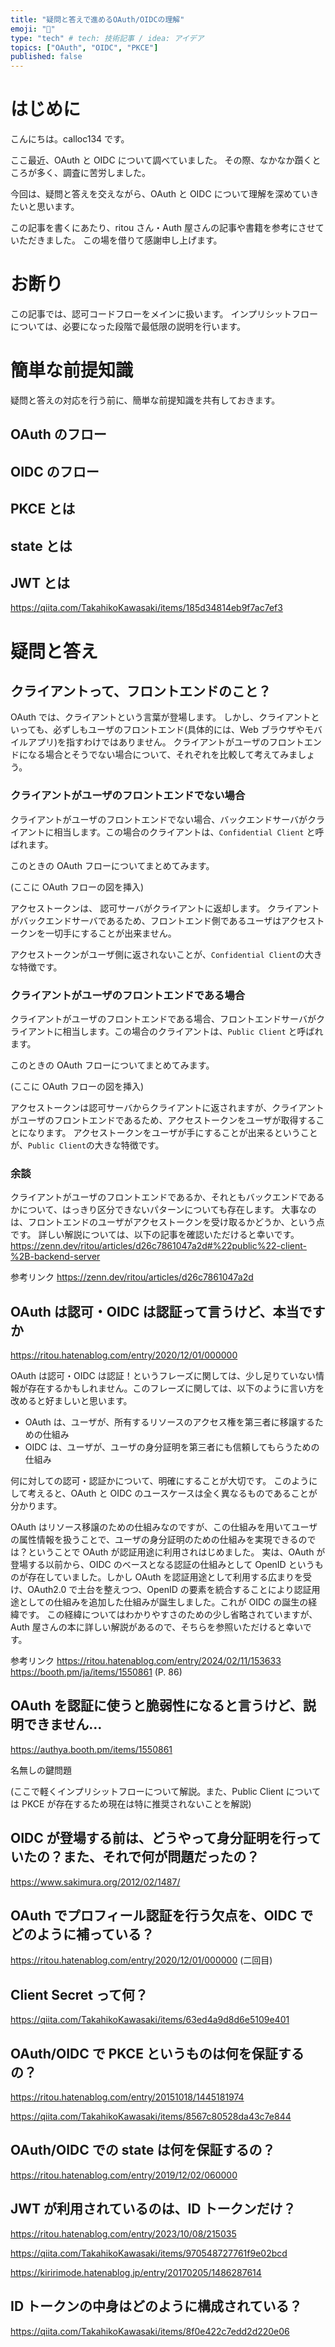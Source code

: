 ```yaml
---
title: "疑問と答えで進めるOAuth/OIDCの理解"
emoji: "🌊"
type: "tech" # tech: 技術記事 / idea: アイデア
topics: ["OAuth", "OIDC", "PKCE"]
published: false
---
```


# はじめに

こんにちは。calloc134 です。

ここ最近、OAuth と OIDC について調べていました。
その際、なかなか躓くところが多く、調査に苦労しました。

今回は、疑問と答えを交えながら、OAuth と OIDC について理解を深めていきたいと思います。

この記事を書くにあたり、ritou さん・Auth 屋さんの記事や書籍を参考にさせていただきました。
この場を借りて感謝申し上げます。

# お断り

この記事では、認可コードフローをメインに扱います。
インプリシットフローについては、必要になった段階で最低限の説明を行います。

# 簡単な前提知識

疑問と答えの対応を行う前に、簡単な前提知識を共有しておきます。

## OAuth のフロー

## OIDC のフロー

## PKCE とは

## state とは

## JWT とは

https://qiita.com/TakahikoKawasaki/items/185d34814eb9f7ac7ef3

# 疑問と答え

## クライアントって、フロントエンドのこと？

OAuth では、クライアントという言葉が登場します。
しかし、クライアントといっても、必ずしもユーザのフロントエンド(具体的には、Web ブラウザやモバイルアプリ)を指すわけではありません。
クライアントがユーザのフロントエンドになる場合とそうでない場合について、それぞれを比較して考えてみましょう。

### クライアントがユーザのフロントエンドでない場合

クライアントがユーザのフロントエンドでない場合、バックエンドサーバがクライアントに相当します。この場合のクライアントは、`Confidential Client` と呼ばれます。

このときの OAuth フローについてまとめてみます。

(ここに OAuth フローの図を挿入)

アクセストークンは、 認可サーバがクライアントに返却します。
クライアントがバックエンドサーバであるため、フロントエンド側であるユーザはアクセストークンを一切手にすることが出来ません。

アクセストークンがユーザ側に返されないことが、`Confidential Client`の大きな特徴です。

### クライアントがユーザのフロントエンドである場合

クライアントがユーザのフロントエンドである場合、フロントエンドサーバがクライアントに相当します。この場合のクライアントは、`Public Client` と呼ばれます。

このときの OAuth フローについてまとめてみます。

(ここに OAuth フローの図を挿入)

アクセストークンは認可サーバからクライアントに返されますが、クライアントがユーザのフロントエンドであるため、アクセストークンをユーザが取得することになります。
アクセストークンをユーザが手にすることが出来るということが、`Public Client`の大きな特徴です。

### 余談

クライアントがユーザのフロントエンドであるか、それともバックエンドであるかについて、はっきり区分できないパターンについても存在します。
大事なのは、フロントエンドのユーザがアクセストークンを受け取るかどうか、という点です。
詳しい解説については、以下の記事を確認いただけると幸いです。
https://zenn.dev/ritou/articles/d26c7861047a2d#%22public%22-client-%2B-backend-server

参考リンク
https://zenn.dev/ritou/articles/d26c7861047a2d

## OAuth は認可・OIDC は認証って言うけど、本当ですか

https://ritou.hatenablog.com/entry/2020/12/01/000000

OAuth は認可・OIDC は認証！というフレーズに関しては、少し足りていない情報が存在するかもしれません。このフレーズに関しては、以下のように言い方を改めると好ましいと思います。

- OAuth は、ユーザが、所有するリソースのアクセス権を第三者に移譲するための仕組み
- OIDC は、ユーザが、ユーザの身分証明を第三者にも信頼してもらうための仕組み

何に対しての認可・認証かについて、明確にすることが大切です。
このようにして考えると、OAuth と OIDC のユースケースは全く異なるものであることが分かります。

OAuth はリソース移譲のための仕組みなのですが、この仕組みを用いてユーザの属性情報を扱うことで、ユーザの身分証明のための仕組みを実現できるのでは？ということで OAuth が認証用途に利用されはじめました。
実は、OAuth が登場する以前から、OIDC のベースとなる認証の仕組みとして OpenID というものが存在していました。しかし OAuth を認証用途として利用する広まりを受け、OAuth2.0 で土台を整えつつ、OpenID の要素を統合することにより認証用途としての仕組みを追加した仕組みが誕生しました。これが OIDC の誕生の経緯です。
この経緯についてはわかりやすさのための少し省略されていますが、Auth 屋さんの本に詳しい解説があるので、そちらを参照いただけると幸いです。

参考リンク
https://ritou.hatenablog.com/entry/2024/02/11/153633
https://booth.pm/ja/items/1550861
(P. 86)

## OAuth を認証に使うと脆弱性になると言うけど、説明できません…

https://authya.booth.pm/items/1550861

名無しの鍵問題

(ここで軽くインプリシットフローについて解説。また、Public Client については PKCE が存在するため現在は特に推奨されないことを解説)

## OIDC が登場する前は、どうやって身分証明を行っていたの？また、それで何が問題だったの？

https://www.sakimura.org/2012/02/1487/

## OAuth でプロフィール認証を行う欠点を、OIDC でどのように補っている？

https://ritou.hatenablog.com/entry/2020/12/01/000000
(二回目)

## Client Secret って何？

https://qiita.com/TakahikoKawasaki/items/63ed4a9d8d6e5109e401

## OAuth/OIDC で PKCE というものは何を保証するの？

https://ritou.hatenablog.com/entry/20151018/1445181974

https://qiita.com/TakahikoKawasaki/items/8567c80528da43c7e844

## OAuth/OIDC での state は何を保証するの？

https://ritou.hatenablog.com/entry/2019/12/02/060000

## JWT が利用されているのは、ID トークンだけ？

https://ritou.hatenablog.com/entry/2023/10/08/215035

https://qiita.com/TakahikoKawasaki/items/970548727761f9e02bcd

https://kiririmode.hatenablog.jp/entry/20170205/1486287614

## ID トークンの中身はどのように構成されている？

https://qiita.com/TakahikoKawasaki/items/8f0e422c7edd2d220e06
